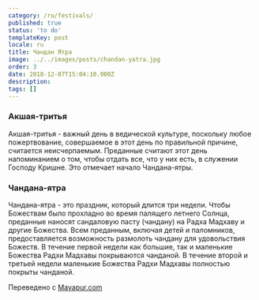 ```yaml
---
category: /ru/festivals/
published: true
status: 'to do'
templateKey: post
locale: ru
title: Чандан Ятра
image: ../../images/posts/chandan-yatra.jpg
order: 3
date: 2018-12-07T15:04:10.000Z
description:
tags: []
---
```


### Акшая-тритья
Акшая-тритья - важный день в ведической культуре, поскольку любое пожертвование, совершаемое в этот день по правильной причине, считается неисчерпаемым. Преданные считают этот день напоминанием о том, чтобы отдать все, что у них есть, в служении Господу Кришне. Это отмечает начало Чандана-ятры.

### Чандана-ятра
Чандана-ятра - это праздник, который длится три недели. Чтобы Божествам было прохладно во время палящего летнего Солнца, преданные наносят сандаловую пасту (чандану) на Радха Мадхаву и другие Божества. Всем преданным, включая детей и паломников, предоставляется возможность размолоть чандану для удовольствия Божеств. В течение первой недели как большие, так и маленькие Божества Радхи Мадхавы покрываются чанданой. В течение второй и третьей недели маленькие Божества Радхи Мадхавы полностью покрыты чанданой.

Переведено с [Mayapur.com](http://mayapur.com)
